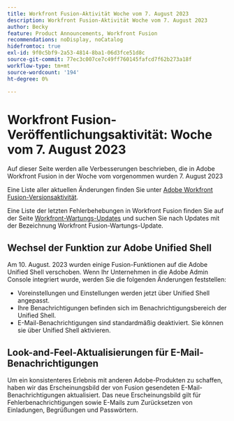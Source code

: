 ```yaml
---
title: Workfront Fusion-Aktivität Woche vom 7. August 2023
description: Workfront Fusion-Aktivität Woche vom 7. August 2023
author: Becky
feature: Product Announcements, Workfront Fusion
recommendations: noDisplay, noCatalog
hidefromtoc: true
exl-id: 9f0c5bf9-2a53-4814-8ba1-06d3fce51d8c
source-git-commit: 77ec3c007ce7c49ff760145fafcd7f62b273a18f
workflow-type: tm+mt
source-wordcount: '194'
ht-degree: 0%

---
```


# Workfront Fusion-Veröffentlichungsaktivität: Woche vom 7. August 2023

Auf dieser Seite werden alle Verbesserungen beschrieben, die in Adobe Workfront Fusion in der Woche vom vorgenommen wurden
7. August 2023

Eine Liste aller aktuellen Änderungen finden Sie unter [Adobe Workfront Fusion-Versionsaktivität](/help/workfront-fusion/fusion-product-releases/fusion-release-activity.md).

Eine Liste der letzten Fehlerbehebungen in Workfront Fusion finden Sie auf der Seite [Workfront-Wartungs-Updates](https://experienceleague.adobe.com/docs/workfront-known-issues/releases/current-updates.html) und suchen Sie nach Updates mit der Bezeichnung Workfront Fusion-Wartungs-Update.

## Wechsel der Funktion zur Adobe Unified Shell

Am 10. August. 2023 wurden einige Fusion-Funktionen auf die Adobe Unified Shell verschoben. Wenn Ihr Unternehmen in die Adobe Admin Console integriert wurde, werden Sie die folgenden Änderungen feststellen:

* Voreinstellungen und Einstellungen werden jetzt über Unified Shell angepasst.
* Ihre Benachrichtigungen befinden sich im Benachrichtigungsbereich der Unified Shell.
* E-Mail-Benachrichtigungen sind standardmäßig deaktiviert. Sie können sie über Unified Shell aktivieren.


## Look-and-Feel-Aktualisierungen für E-Mail-Benachrichtigungen

Um ein konsistenteres Erlebnis mit anderen Adobe-Produkten zu schaffen, haben wir das Erscheinungsbild der von Fusion gesendeten E-Mail-Benachrichtigungen aktualisiert. Das neue Erscheinungsbild gilt für Fehlerbenachrichtigungen sowie E-Mails zum Zurücksetzen von Einladungen, Begrüßungen und Passwörtern.
